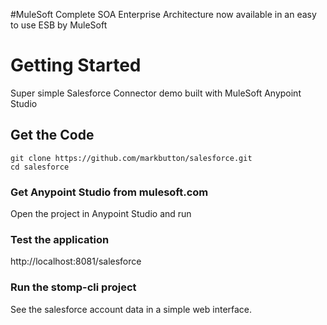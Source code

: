 #MuleSoft
Complete SOA Enterprise Architecture now available in an easy to use ESB by MuleSoft

# Getting Started

Super simple Salesforce Connector demo built with MuleSoft Anypoint Studio 

## Get the Code
```
git clone https://github.com/markbutton/salesforce.git 
cd salesforce
```

### Get Anypoint Studio from mulesoft.com

Open the project in Anypoint Studio and run


### Test the application 

http://localhost:8081/salesforce

### Run the stomp-cli project

See the salesforce account data in a simple web interface. 




